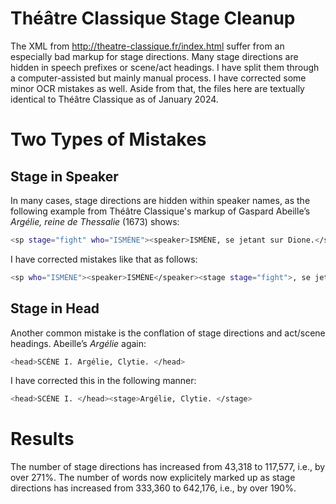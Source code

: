 # Théâtre Classique Stage Cleanup
The XML from http://theatre-classique.fr/index.html suffer from an especially bad markup for stage directions. Many stage directions are hidden in speech prefixes or scene/act headings. I have split them through a computer-assisted but mainly manual process. I have corrected some minor OCR mistakes as well. Aside from that, the files here are textually identical to Théâtre Classique as of January 2024.

# Two Types of Mistakes
## Stage in Speaker
In many cases, stage directions are hidden within speaker names, as the following example from Théâtre Classique's markup of Gaspard Abeille’s <i>Argélie, reine de Thessalie</i> (1673) shows:
```bash
<sp stage="fight" who="ISMÈNE"><speaker>ISMÈNE, se jetant sur Dione.</speaker>[…]</sp>
```
I have corrected mistakes like that as follows:
```bash
<sp who="ISMÈNE"><speaker>ISMÈNE</speaker><stage stage="fight">, se jetant sur Dione.</stage>[…]</sp>
```
## Stage in Head
Another common mistake is the conflation of stage directions and act/scene headings. Abeille’s <i>Argélie</i> again:
```bash
<head>SCÈNE I. Argélie, Clytie. </head>
```
I have corrected this in the following manner:
```bash
<head>SCÈNE I. </head><stage>Argélie, Clytie. </stage>
```

# Results
The number of stage directions has increased from 43,318 to 117,577, i.e., by over 271%. The number of words now explicitely marked up as stage directions has increased from 333,360 to 642,176, i.e., by over 190%.




